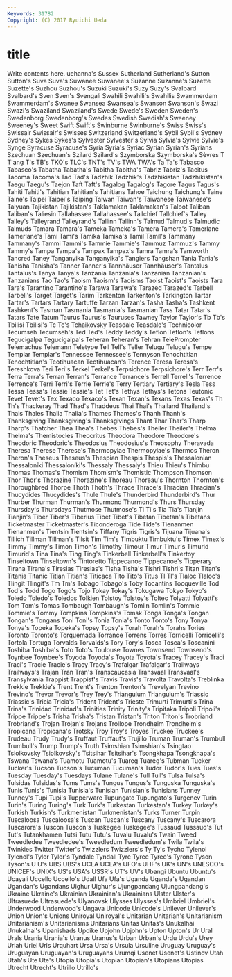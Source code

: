 ```yaml
---
Keywords: 31782 
Copyright: (C) 2017 Ryuichi Ueda
---
```


# title

Write contents here.
uehanna's Sussex Sutherland Sutherland's Sutton Sutton's Suva
Suva's Suwanee Suwanee's Suzanne Suzanne's Suzette Suzette's Suzhou Suzhou's Suzuki
Suzuki's Suzy Suzy's Svalbard Svalbard's Sven Sven's Svengali Swahili Swahili's
Swahilis Swammerdam Swammerdam's Swanee Swansea Swansea's Swanson Swanson's Swazi Swazi's
Swaziland Swaziland's Swede Swede's Sweden Sweden's Swedenborg Swedenborg's Swedes Swedish
Swedish's Sweeney Sweeney's Sweet Swift Swift's Swinburne Swinburne's Swiss Swiss's
Swissair Swissair's Swisses Switzerland Switzerland's Sybil Sybil's Sydney Sydney's Sykes
Sykes's Sylvester Sylvester's Sylvia Sylvia's Sylvie Sylvie's Synge Syracuse Syracuse's
Syria Syria's Syriac Syrian Syrian's Syrians Szechuan Szechuan's Szilard Szilard's
Szymborska Szymborska's Sèvres T T'ang T's TB's TKO's TLC's TNT's
TV's TWA TWA's Ta Ta's Tabasco Tabasco's Tabatha Tabatha's Tabitha
Tabitha's Tabriz Tabriz's Tacitus Tacoma Tacoma's Tad Tad's Tadzhik Tadzhik's
Tadzhikistan Tadzhikistan's Taegu Taegu's Taejon Taft Taft's Tagalog Tagalog's Tagore
Tagus Tagus's Tahiti Tahiti's Tahitian Tahitian's Tahitians Tahoe Taichung Taichung's
Taine Taine's Taipei Taipei's Taiping Taiwan Taiwan's Taiwanese Taiwanese's Taiyuan
Tajikistan Tajikistan's Taklamakan Taklamakan's Talbot Taliban Taliban's Taliesin Tallahassee Tallahassee's
Tallchief Tallchief's Talley Talley's Talleyrand Talleyrand's Tallinn Tallinn's Talmud Talmud's
Talmudic Talmuds Tamara Tamara's Tameka Tameka's Tamera Tamera's Tamerlane Tamerlane's
Tami Tami's Tamika Tamika's Tamil Tamil's Tammany Tammany's Tammi Tammi's
Tammie Tammie's Tammuz Tammuz's Tammy Tammy's Tampa Tampa's Tampax Tampax's
Tamra Tamra's Tamworth Tancred Taney Tanganyika Tanganyika's Tangiers Tangshan Tania
Tania's Tanisha Tanisha's Tanner Tanner's Tannhäuser Tannhäuser's Tantalus Tantalus's Tanya
Tanya's Tanzania Tanzania's Tanzanian Tanzanian's Tanzanians Tao Tao's Taoism Taoism's
Taoisms Taoist Taoist's Taoists Tara Tara's Tarantino Tarantino's Tarawa Tarawa's
Tarazed Tarazed's Tarbell Tarbell's Target Target's Tarim Tarkenton Tarkenton's Tarkington
Tartar Tartar's Tartars Tartary Tartuffe Tarzan Tarzan's Tasha Tasha's Tashkent
Tashkent's Tasman Tasmania Tasmania's Tasmanian Tass Tatar Tatar's Tatars Tate
Tatum Taurus Taurus's Tauruses Tawney Taylor Taylor's Tb Tb's Tbilisi
Tbilisi's Tc Tc's Tchaikovsky Teasdale Teasdale's Technicolor Tecumseh Tecumseh's Ted
Ted's Teddy Teddy's Teflon Teflon's Teflons Tegucigalpa Tegucigalpa's Teheran Teheran's
Tehran TelePrompter Telemachus Telemann Teletype Tell Tell's Teller Telugu Telugu's
Tempe Templar Templar's Tennessee Tennessee's Tennyson Tenochtitlan Tenochtitlan's Teotihuacan Teotihuacan's
Terence Teresa Teresa's Tereshkova Teri Teri's Terkel Terkel's Terpsichore Terpsichore's
Terr Terr's Terra Terra's Terran Terran's Terrance Terrance's Terrell Terrell's
Terrence Terrence's Terri Terri's Terrie Terrie's Terry Tertiary Tertiary's Tesla
Tess Tessa Tessa's Tessie Tessie's Tet Tet's Tethys Tethys's Tetons
Teutonic Tevet Tevet's Tex Texaco Texaco's Texan Texan's Texans Texas
Texas's Th Th's Thackeray Thad Thad's Thaddeus Thai Thai's Thailand
Thailand's Thais Thales Thalia Thalia's Thames Thames's Thanh Thanh's Thanksgiving
Thanksgiving's Thanksgivings Thant Thar Thar's Tharp Tharp's Thatcher Thea Thea's
Thebes Thebes's Theiler Theiler's Thelma Thelma's Themistocles Theocritus Theodora Theodore
Theodore's Theodoric Theodoric's Theodosius Theodosius's Theosophy Theravada Theresa Therese Therese's
Thermopylae Thermopylae's Thermos Theron Theron's Theseus Theseus's Thespian Thespis Thespis's
Thessalonian Thessaloníki Thessaloníki's Thessaly Thessaly's Thieu Thieu's Thimbu Thomas Thomas's
Thomism Thomism's Thomistic Thompson Thomson Thor Thor's Thorazine Thorazine's Thoreau
Thoreau's Thornton Thornton's Thoroughbred Thorpe Thoth Thoth's Thrace Thrace's Thracian
Thracian's Thucydides Thucydides's Thule Thule's Thunderbird Thunderbird's Thur Thurber Thurman
Thurman's Thurmond Thurmond's Thurs Thursday Thursday's Thursdays Thutmose Thutmose's Ti
Ti's Tia Tia's Tianjin Tianjin's Tiber Tiber's Tiberius Tibet Tibet's
Tibetan Tibetan's Tibetans Ticketmaster Ticketmaster's Ticonderoga Tide Tide's Tienanmen Tienanmen's
Tientsin Tientsin's Tiffany Tigris Tigris's Tijuana Tijuana's Tillich Tillman Tillman's
Tilsit Tim Tim's Timbuktu Timbuktu's Timex Timex's Timmy Timmy's Timon
Timon's Timothy Timour Timur Timur's Timurid Timurid's Tina Tina's Ting
Ting's Tinkerbell Tinkerbell's Tinkertoy Tinseltown Tinseltown's Tintoretto Tippecanoe Tippecanoe's Tipperary
Tirana Tirana's Tiresias Tiresias's Tisha Tisha's Tishri Tishri's Titan Titan's
Titania Titanic Titian Titian's Titicaca Tito Tito's Titus Tl Tl's
Tlaloc Tlaloc's Tlingit Tlingit's Tm Tm's Tobago Tobago's Toby Tocantins
Tocqueville Tod Tod's Todd Togo Togo's Tojo Tokay Tokay's Tokugawa
Tokyo Tokyo's Toledo Toledo's Toledos Tolkien Tolstoy Tolstoy's Toltec Tolyatti
Tolyatti's Tom Tom's Tomas Tombaugh Tombaugh's Tomlin Tomlin's Tommie Tommie's
Tommy Tompkins Tompkins's Tomsk Tonga Tonga's Tongan Tongan's Tongans Toni
Toni's Tonia Tonia's Tonto Tonto's Tony Tonya Tonya's Topeka Topeka's
Topsy Topsy's Torah Torah's Torahs Tories Toronto Toronto's Torquemada Torrance
Torrens Torres Torricelli Torricelli's Tortola Tortuga Torvalds Torvalds's Tory Tory's
Tosca Tosca's Toscanini Toshiba Toshiba's Toto Toto's Toulouse Townes Townsend
Townsend's Toynbee Toynbee's Toyoda Toyoda's Toyota Toyota's Tracey Tracey's Traci
Traci's Tracie Tracie's Tracy Tracy's Trafalgar Trafalgar's Trailways Trailways's Trajan
Tran Tran's Transcaucasia Transvaal Transvaal's Transylvania Trappist Trappist's Travis Travis's
Travolta Travolta's Treblinka Trekkie Trekkie's Trent Trent's Trenton Trenton's Trevelyan
Trevino Trevino's Trevor Trevor's Trey Trey's Triangulum Triangulum's Triassic Triassic's
Tricia Tricia's Trident Trident's Trieste Trimurti Trimurti's Trina Trina's Trinidad
Trinidad's Trinities Trinity Trinity's Tripitaka Tripoli Tripoli's Trippe Trippe's Trisha
Trisha's Tristan Tristan's Triton Triton's Trobriand Trobriand's Trojan Trojan's Trojans
Trollope Trondheim Trondheim's Tropicana Tropicana's Trotsky Troy Troy's Troyes Truckee
Truckee's Trudeau Trudy Trudy's Truffaut Truffaut's Trujillo Truman Truman's Trumbull
Trumbull's Trump Trump's Truth Tsimshian Tsimshian's Tsingtao Tsiolkovsky Tsiolkovsky's Tsitsihar
Tsitsihar's Tsongkhapa Tsongkhapa's Tswana Tswana's Tuamotu Tuamotu's Tuareg Tuareg's Tubman
Tucker Tucker's Tucson Tucson's Tucuman Tucuman's Tudor Tudor's Tues Tues's
Tuesday Tuesday's Tuesdays Tulane Tulane's Tull Tull's Tulsa Tulsa's Tulsidas
Tulsidas's Tums Tums's Tungus Tungus's Tunguska Tunguska's Tunis Tunis's Tunisia
Tunisia's Tunisian Tunisian's Tunisians Tunney Tunney's Tupi Tupi's Tupperware Tupungato
Tupungato's Turgenev Turin Turin's Turing Turing's Turk Turk's Turkestan Turkestan's
Turkey Turkey's Turkish Turkish's Turkmenistan Turkmenistan's Turks Turner Turpin Tuscaloosa
Tuscaloosa's Tuscan Tuscan's Tuscany Tuscany's Tuscarora Tuscarora's Tuscon Tuscon's Tuskegee
Tuskegee's Tussaud Tussaud's Tut Tut's Tutankhamen Tutsi Tutu Tutu's Tuvalu
Tuvalu's Twain Tweed Tweedledee Tweedledee's Tweedledum Tweedledum's Twila Twila's Twinkies
Twitter Twitter's Twizzlers Twizzlers's Ty Ty's Tycho Tylenol Tylenol's Tyler
Tyler's Tyndale Tyndall Tyre Tyree Tyree's Tyrone Tyson Tyson's U
U's UBS UBS's UCLA UCLA's UFO's UHF's UK's UN's UNESCO's
UNICEF's UNIX's US's USA's USSR's UT's UV's Ubangi Ubuntu Ubuntu's
Ucayali Uccello Uccello's Udall Ufa Ufa's Uganda Uganda's Ugandan Ugandan's
Ugandans Uighur Uighur's Ujungpandang Ujungpandang's Ukraine Ukraine's Ukrainian Ukrainian's Ukrainians
Ulster Ulster's Ultrasuede Ultrasuede's Ulyanovsk Ulysses Ulysses's Umbriel Umbriel's Underwood
Underwood's Ungava Unicode Unicode's Unilever Unilever's Union Union's Unions Uniroyal
Uniroyal's Unitarian Unitarian's Unitarianism Unitarianism's Unitarianisms Unitarians Unitas Unitas's Unukalhai
Unukalhai's Upanishads Updike Upjohn Upjohn's Upton Upton's Ur Ural Urals
Urania Urania's Uranus Uranus's Urban Urban's Urdu Urdu's Urey Uriah
Uriel Uris Urquhart Ursa Ursa's Ursula Ursuline Uruguay Uruguay's Uruguayan
Uruguayan's Uruguayans Urumqi Usenet Usenet's Ustinov Utah Utah's Ute Ute's
Utopia Utopia's Utopian Utopian's Utopians Utopias Utrecht Utrecht's Utrillo Utrillo's
